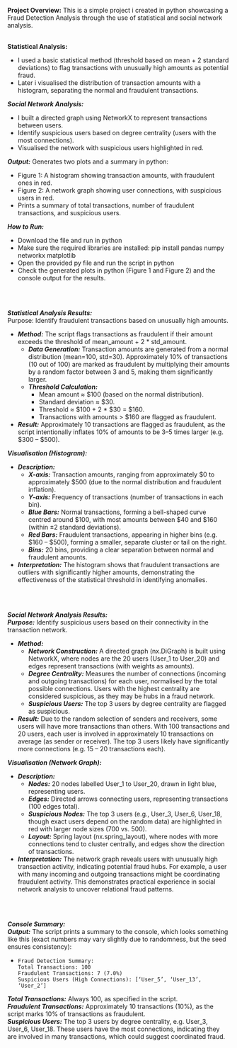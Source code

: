 **Project Overview:** This is a simple project i created in python showcasing a Fraud Detection Analysis through the use of statistical and social network analysis.
<br>
<br>

**Statistical Analysis:**
* I used a basic statistical method (threshold based on mean + 2 standard deviations) to flag transactions with unusually high amounts as potential fraud.
* Later i visualised the distribution of transaction amounts with a histogram, separating the normal and fraudulent transactions.
  
***Social Network Analysis:***
* I built a directed graph using NetworkX to represent transactions between users.
* Identify suspicious users based on degree centrality (users with the most connections).
* Visualised the network with suspicious users highlighted in red.

***Output:*** Generates two plots and a summary in python:
* Figure 1: A histogram showing transaction amounts, with fraudulent ones in red.
* Figure 2: A network graph showing user connections, with suspicious users in red.
* Prints a summary of total transactions, number of fraudulent transactions, and suspicious users.

***How to Run:***
* Download the file and run in python
* Make sure the required libraries are installed: pip install pandas numpy networkx matplotlib
* Open the provided py file and run the script in python
* Check the generated plots in python (Figure 1 and Figure 2) and the console output for the results.
<br>
<br>

***Statistical Analysis Results:***
<br> Purpose: Identify fraudulent transactions based on unusually high amounts.
* ***Method:*** The script flags transactions as fraudulent if their amount exceeds the threshold of mean_amount + 2 * std_amount.
  * ***Data Generation:*** Transaction amounts are generated from a normal distribution (mean=100, std=30). Approximately 10% of transactions (10 out of 100) are marked as fraudulent by multiplying their amounts by a random factor between 3 and 5, making them significantly larger.
  * ***Threshold Calculation:***
    * Mean amount ≈ $100 (based on the normal distribution).
    * Standard deviation ≈ $30.
    * Threshold ≈ $100 + 2 * $30 = $160.
    * Transactions with amounts > $160 are flagged as fraudulent.
* ***Result:*** Approximately 10 transactions are flagged as fraudulent, as the script intentionally inflates 10% of amounts to be 3–5 times larger (e.g. $300 – $500).

***Visualisation (Histogram):***
* ***Description:***
  * ***X-axis:*** Transaction amounts, ranging from approximately $0 to approximately $500 (due to the normal distribution and fraudulent inflation).
  * ***Y-axis:*** Frequency of transactions (number of transactions in each bin).
  * ***Blue Bars:*** Normal transactions, forming a bell-shaped curve centred around $100, with most amounts between $40 and $160 (within ±2 standard deviations).
  * ***Red Bars:*** Fraudulent transactions, appearing in higher bins (e.g. $160 – $500), forming a smaller, separate cluster or tail on the right.
  * ***Bins:*** 20 bins, providing a clear separation between normal and fraudulent amounts.
* ***Interpretation:*** The histogram shows that fraudulent transactions are outliers with significantly higher amounts, demonstrating the effectiveness of the statistical threshold in identifying anomalies.
<br>
<br>

***Social Network Analysis Results:***
<br> ***Purpose:*** Identify suspicious users based on their connectivity in the transaction network.
* ***Method:***
  * ***Network Construction:*** A directed graph (nx.DiGraph) is built using NetworkX, where nodes are the 20 users (User_1 to User_20) and edges represent transactions (with weights as amounts).
  * ***Degree Centrality:*** Measures the number of connections (incoming and outgoing transactions) for each user, normalised by the total possible connections. Users with the highest centrality are considered suspicious, as they may be hubs in a fraud network.
  * ***Suspicious Users:*** The top 3 users by degree centrality are flagged as suspicious.
* ***Result:*** Due to the random selection of senders and receivers, some users will have more transactions than others. With 100 transactions and 20 users, each user is involved in approximately 10 transactions on average (as sender or receiver). The top 3 users likely have significantly more connections (e.g. 15 – 20 transactions each).

***Visualisation (Network Graph):***
* ***Description:***
  * ***Nodes:*** 20 nodes labelled User_1 to User_20, drawn in light blue, representing users.
  * ***Edges:*** Directed arrows connecting users, representing transactions (100 edges total).
  * ***Suspicious Nodes:*** The top 3 users (e.g., User_3, User_6, User_18, though exact users depend on the random data) are highlighted in red with larger node sizes (700 vs. 500).
  * ***Layout:*** Spring layout (nx.spring_layout), where nodes with more connections tend to cluster centrally, and edges show the direction of transactions.
* ***Interpretation:*** The network graph reveals users with unusually high transaction activity, indicating potential fraud hubs. For example, a user with many incoming and outgoing transactions might be coordinating fraudulent activity. This demonstrates practical experience in social network analysis to uncover relational fraud patterns.
<br>
<br>

***Console Summary:***
<br> ***Output:*** The script prints a summary to the console, which looks something like this (exact numbers may vary slightly due to randomness, but the seed ensures consistency):
*     Fraud Detection Summary:
      Total Transactions: 100
      Fraudulent Transactions: 7 (7.0%)
      Suspicious Users (High Connections): [‘User_5’, ‘User_13’, ‘User_2’]
***Total Transactions:*** Always 100, as specified in the script.
<br> ***Fraudulent Transactions:*** Approximately 10 transactions (10%), as the script marks 10% of transactions as fraudulent. 
<br> ***Suspicious Users:*** The top 3 users by degree centrality, e.g. User_3, User_6, User_18. These users have the most connections, indicating they are involved in many transactions, which could suggest coordinated fraud.
